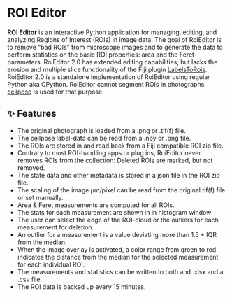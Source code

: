 # ROI Editor

**ROI Editor** is an interactive Python application for managing, editing, and analyzing Regions of Interest (ROIs) in image data.
The goal of RoiEditor is to remove “bad ROIs” from microscope images and to generate the data to perform statistics on the basic ROI properties: area and the Feret-parameters.
RoiEditor 2.0 has extended editing capabilities, but lacks the erosion and multiple slice functionality of the Fiji plugin [LabelsToRois](https://labelstorois.github.io/). RoiEditor 2.0 is a standalone implementation of RoiEditor using regular Python aka CPython.
RoiEditor cannot segment ROIs in photographs. [cellpose](https://www.cellpose.org/) is used for that purpose.


## ✨ Features
- The original photograph is loaded from a .png or .tif(f) file.
- The cellpose label-data can be read from a .npy or .png file.
- The ROIs are stored in and read back from a Fiji compatible ROI zip file.
- Contrary to most ROI-handling apps or plug ins, RoiEditor never removes ROIs from the collection:
  Deleted ROIs are marked, but not removed.
- The state data and other metadata is stored in a json file in the ROI zip file.
- The scaling of the image μm/pixel can be read from the original tif(f) file or set manually.
- Area & Feret measurements are computed for all ROIs.
- The stats for each measurement are shown in in histogram window
- The user can select the edge of the ROI-cloud or the outliers for each measurement for deletion.
- An outlier for a measurement is a value deviating more than 1.5 * IQR from the median.
- When the image overlay is activated, a color range from green to red indicates the distance from the median for the selected measurement for each individual ROI.
- The measurements and statistics can be written to both and .xlsx and a .csv file.
- The ROI data is backed up every 15 minutes.